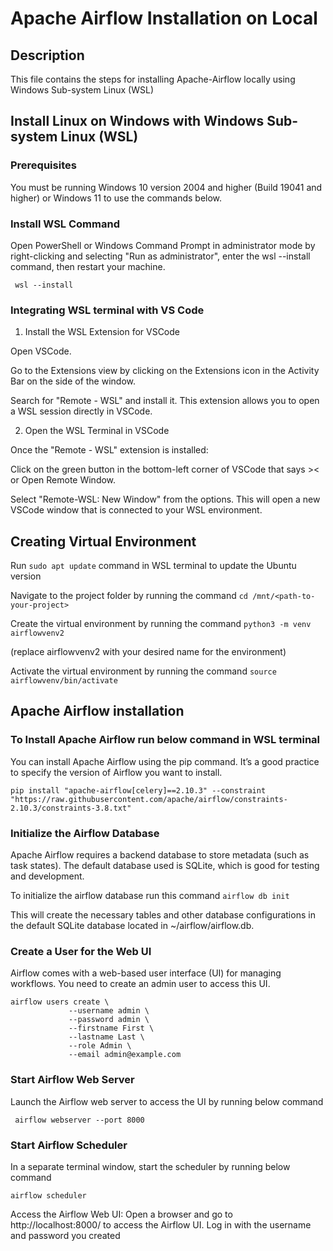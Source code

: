 # Apache Airflow Installation on Local
##  Description
This file contains the steps for installing Apache-Airflow locally using Windows Sub-system Linux (WSL)
## Install Linux on Windows with Windows Sub-system Linux (WSL)
### Prerequisites
You must be running Windows 10 version 2004 and higher (Build 19041 and higher) or Windows 11 to use the commands below.
### Install WSL Command
Open PowerShell or Windows Command Prompt in administrator mode by right-clicking and selecting "Run as administrator", enter the wsl --install command, then restart your machine.  

``` wsl --install```
### Integrating WSL terminal with VS Code
1. Install the WSL Extension for VSCode  

Open VSCode.  

Go to the Extensions view by clicking on the Extensions icon in the Activity Bar on the side of the window.  

Search for "Remote - WSL" and install it. This extension allows you to open a WSL session directly in VSCode.  


2. Open the WSL Terminal in VSCode  

Once the "Remote - WSL" extension is installed:  

Click on the green button in the bottom-left corner of VSCode that says >< or Open Remote Window.  

Select "Remote-WSL: New Window" from the options. This will open a new VSCode window that is connected to your WSL environment.  

## Creating Virtual Environment
Run ```sudo apt update``` command in WSL terminal to update the Ubuntu version  

Navigate to the project folder by running the command ```cd /mnt/<path-to-your-project>```  

Create the virtual environment by running the command ```python3 -m venv airflowvenv2```  

(replace airflowvenv2 with your desired name for the environment)  

Activate the virtual environment by running the command ```source airflowvenv/bin/activate```



## Apache Airflow installation
### To Install Apache Airflow run below command in WSL terminal
You can install Apache Airflow using the pip command. It’s a good practice to specify the version of Airflow you want to install.  

``` pip install "apache-airflow[celery]==2.10.3" --constraint "https://raw.githubusercontent.com/apache/airflow/constraints-2.10.3/constraints-3.8.txt" ```  

### Initialize the Airflow Database
Apache Airflow requires a backend database to store metadata (such as task states). The default database used is SQLite, which is good for testing and development.  

To initialize the airflow database run this command ```airflow db init```  

This will create the necessary tables and other database configurations in the default SQLite database located in ~/airflow/airflow.db.
### Create a User for the Web UI
Airflow comes with a web-based user interface (UI) for managing workflows. You need to create an admin user to access this UI.  

```
airflow users create \
             --username admin \
             --password admin \
             --firstname First \
             --lastname Last \
             --role Admin \
             --email admin@example.com
```  

### Start Airflow Web Server
Launch the Airflow web server to access the UI by running below command  

``` airflow webserver --port 8000```  

### Start Airflow Scheduler
In a separate terminal window, start the scheduler by running below command  

``` airflow scheduler ```  

Access the Airflow Web UI: Open a browser and go to http://localhost:8000/ to access the Airflow UI. Log in with the username and password you created


